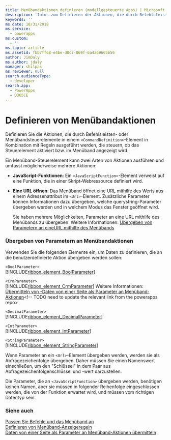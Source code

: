 ```yaml
---
title: Menübandaktionen definieren (modellgesteuerte Apps) | Microsoft Docs
description: 'Infos zum Definieren der Aktionen, die durch Befehlsleisten- oder Menübandsteuerelemente in einem <CommandDefinition>-Element in Kombination mit Regeln ausgeführt werden, die steuern, ob das Steuerelement aktiviert bzw. im Menüband angezeigt wird.'
keywords: ''
ms.date: 10/31/2018
ms.service:
  - powerapps
ms.custom:
  - ''
ms.topic: article
ms.assetid: fbb7ff68-e4be-d8c2-069f-6a4a69665b56
author: JimDaly
ms.author: jdaly
manager: shilpas
ms.reviewer: null
search.audienceType:
  - developer
search.app:
  - PowerApps
  - D365CE
---
```


# <a name="define-ribbon-actions"></a>Definieren von Menübandaktionen

<!-- https://docs.microsoft.com/dynamics365/customer-engagement/developer/customize-dev/define-ribbon-actions -->

Definieren Sie die Aktionen, die durch Befehlsleisten- oder Menübandsteuerelemente in einem `<CommandDefinition>`-Element in Kombination mit Regeln ausgeführt werden, die steuern, ob das Steuerelement aktiviert bzw. im Menüband angezeigt wird.  
  
 Ein Menüband-Steuerelement kann zwei Arten von Aktionen ausführen und umfasst möglicherweise mehrere Aktionen:  
  
- **JavaScript-Funktionen**: Ein `<JavaScriptFunction>`-Element verweist auf eine Funktion, die in einer Skript-Webressource definiert wird.  
  
- **Eine URL öffnen**: Das Menüband öffnet eine URL mithilfe des Werts aus einem Adressenattribut im `<Url>`-Element. Zusätzliche Parameter können Informationen dazu übergeben, welche querystring-Parameter übergeben werden und in welchem Modus das Fenster geöffnet wird.  
  
     Sie haben mehrere Möglichkeiten, Parameter an eine URL mithilfe des Menübands zu übergeben. Weitere Informationen: [Übergeben von Parametern an eineURL mithilfe des Menübands](pass-parameters-url-by-using-ribbon.md)  
  
### <a name="passing-parameters-to-ribbon-actions"></a>Übergeben von Parametern an Menübandaktionen  
 Verwenden Sie die folgenden Elemente ein, um Daten zu definieren, die an die benutzerdefinierte Aktion übergeben werden sollen:  
  
 `<BoolParameter>`  
[!INCLUDE[ribbon_element_BoolParameter](../../includes/ribbon-element-boolparameter.md)]
  
 `<CrmParameter>`  
 [!INCLUDE[ribbon_element_CrmParameter](../../includes/ribbon-element-crmparameter.md)] Weitere Informationen: [Übermitteln von -Daten von einer Seite als Parameter an Menüband-Aktionen](/dynamics365/customer-engagement/developer/customize-dev/pass-dynamics-365-data-page-parameter-ribbon-actionsd)<!-- TODO need to update the relevant link from the powerapps repo>
  
 `<DecimalParameter>`  
 [!INCLUDE[ribbon_element_DecimalParameter](../../includes/ribbon-element-decimalparameter.md)]
  
 `<IntParameter>`  
 [!INCLUDE[ribbon_element_IntParameter](../../includes/ribbon-element-intparameter.md)]
  
 `<StringParameter>`  
 [!INCLUDE[ribbon_element_StringParameter](../../includes/ribbon-element-stringparameter.md)]
  
 Wenn Parameter an ein `<Url>`-Element übergeben werden, werden sie als Abfragezeichenfolge übergeben. Daher müssen Sie einen Namenswert einschließen, um den "Schlüssel" in dem Paar aus Abfragezeichenfolgenschlüssel und -wert darzustellen.  
  
 Die Parameter, die an `<JavaScriptFunction>` übergeben werden, benötigen keinen Namen, aber sie müssen in folgender Reihenfolge eingeschlossen werden, die von der Funktion erwartet wird, und müssen vom richtigen Datentyp sein.  
  
### <a name="see-also"></a>Siehe auch  
 [Passen Sie Befehle und das Menüband an](customize-commands-ribbon.md)   
 [Definieren von Menüband-Anzeigeregeln](define-ribbon-display-rules.md)   
 [Daten von einer Seite als Parameter an Menüband-Aktionen übermitteln](/dynamics365/customer-engagement/developer/customize-dev/pass-dynamics-365-data-page-parameter-ribbon-actionsd)  <!-- TODO need to update the relevant link from the powerapps repo-->
